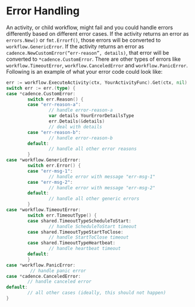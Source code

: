 # Error Handling

An activity, or child workflow, might fail and you could handle errors differently based on different
error cases. If the activity returns an error as `errors.New()` or `fmt.Errorf()`, those errors will
be converted to `workflow.GenericError`. If the activity returns an error as
`cadence.NewCustomError(“err-reason”, details)`, that error will be converted to `*cadence.CustomError`.
There are other types of errors like `workflow.TimeoutError`, `workflow.CanceledError` and
`workflow.PanicError`. Following is an example of what your error code could look like:

```go
err := workflow.ExecuteActivity(ctx, YourActivityFunc).Get(ctx, nil)
switch err := err.(type) {
case *cadence.CustomError:
        switch err.Reason() {
        case "err-reason-a":
                // handle error-reason-a
                var details YourErrorDetailsType
                err.Details(&details)
                // deal with details
        case "err-reason-b":
                // handle error-reason-b
        default:
                // handle all other error reasons
        }
case *workflow.GenericError:
        switch err.Error() {
        case "err-msg-1":
                // handle error with message "err-msg-1"
        case "err-msg-2":
                // handle error with message "err-msg-2"
        default:
                // handle all other generic errors
        }
case *workflow.TimeoutError:
        switch err.TimeoutType() {
        case shared.TimeoutTypeScheduleToStart:
                // handle ScheduleToStart timeout
        case shared.TimeoutTypeStartToClose:
                // handle StartToClose timeout
        case shared.TimeoutTypeHeartbeat:
                // handle heartbeat timeout
        default:
        }
case *workflow.PanicError:
         // handle panic error
case *cadence.CanceledError:
        // handle canceled error
default:
        // all other cases (ideally, this should not happen)
}
```
